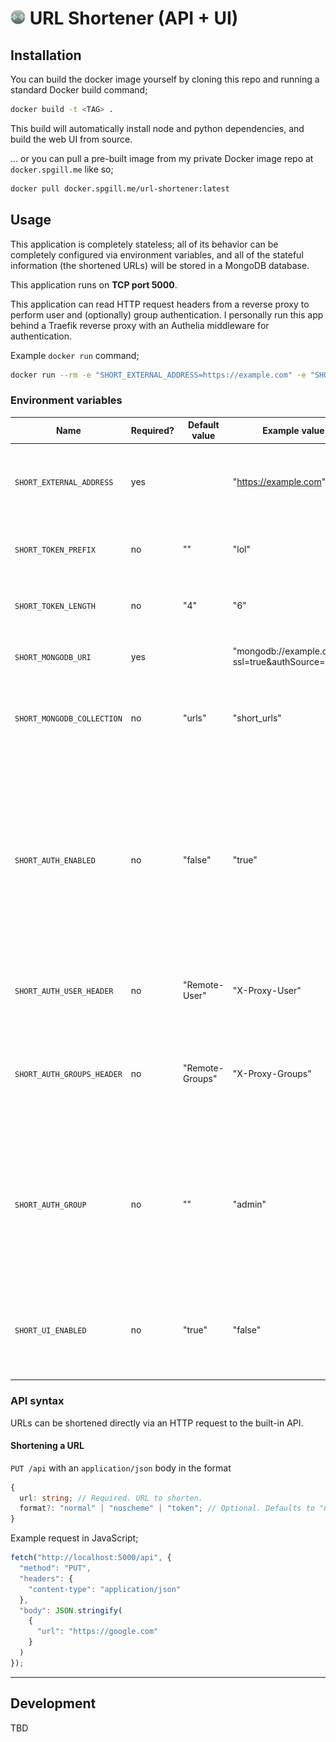 # <img src="/public/favicon.png?raw=true" style="height: 24px;" /> URL Shortener (API + UI)

## Installation

You can build the docker image yourself by cloning this repo and running a standard Docker build command;

```bash
docker build -t <TAG> .
```

This build will automatically install node and python dependencies, and build the web UI from source.

... or you can pull a pre-built image from my private Docker image repo at `docker.spgill.me` like so;

```bash
docker pull docker.spgill.me/url-shortener:latest
```

## Usage

This application is completely stateless; all of its behavior can be completely configured via environment variables, and all of the stateful information (the shortened URLs) will be stored in a MongoDB database.

This application runs on **TCP port 5000**.

This application can read HTTP request headers from a reverse proxy to perform user and (optionally) group authentication. I personally run this app behind a Traefik reverse proxy with an Authelia middleware for authentication.

Example `docker run` command;

```bash
docker run --rm -e "SHORT_EXTERNAL_ADDRESS=https://example.com" -e "SHORT_MONGODB_URI=mongodb://user:pass@example.com/db_name" -p 5000:5000 docker.spgill.me/url-shortener
```

### Environment variables

| Name | Required? | Default value | Example value | Description |
| - | - | - | - | - |
| `SHORT_EXTERNAL_ADDRESS` | yes | | "https://example.com" | External root address for shortened links. Must include the URL scheme (http / https). |
| `SHORT_TOKEN_PREFIX` | no | "" | "lol" | Prefix to apply before every shortened URL token. |
| `SHORT_TOKEN_LENGTH` | no | "4" | "6" | Length of randomized token for shortened URL. |
| `SHORT_MONGODB_URI` | yes | | "mongodb://example.com?ssl=true&authSource=admin" | MongoDB connection URI for the database. |
| `SHORT_MONGODB_COLLECTION` | no | "urls" | "short_urls" | Name of collection in the database to use. Will be created if it does not exist. |
| `SHORT_AUTH_ENABLED` | no | "false" | "true" | Enable use of proxy authentication headers for tracking creation of shortened URLs. If enabled, API requests will fail when this header is not present. If not enabled, the `creator` field in the DB documents will be undefined. |
| `SHORT_AUTH_USER_HEADER` | no | "Remote-User" | "X-Proxy-User" | HTTP request header to parse for the authenticated username. |
| `SHORT_AUTH_GROUPS_HEADER` | no | "Remote-Groups" | "X-Proxy-Groups" | HTTP request header to parse for the authenticated user's groups. Value must be in the form of a comma-delimited list. |
| `SHORT_AUTH_GROUP` | no | "" | "admin" | Group name to check user's membership of in order to allow URLs to be shortened. If this value is not set, a group will not be required for the authenticated user. |
| `SHORT_UI_ENABLED` | no | "true" | "false" | If this value is set to `false`, the web UI will not be available. Only the API routes will respond to requests. |

### API syntax

URLs can be shortened directly via an HTTP request to the built-in API.

#### Shortening a URL
`PUT /api` with an `application/json` body in the format
```typescript
{
  url: string; // Required. URL to shorten.
  format?: "normal" | "noscheme" | "token"; // Optional. Defaults to "normal". Scheme of resulting shortened URL.
}
```

Example request in JavaScript;
```typescript
fetch("http://localhost:5000/api", {
  "method": "PUT",
  "headers": {
    "content-type": "application/json"
  },
  "body": JSON.stringify(
    {
      "url": "https://google.com"
    }
  )
});
```

----------

## Development

TBD
